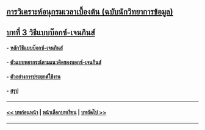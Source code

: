 ## [การวิเคราะห์อนุกรมเวลาเบื้องต้น (ฉบับนักวิทยาการข้อมูล)](../README.md)
## [บทที่ 3 วิธีแบบบ๊อกซ์-เจนกินส์](README.md)
#### - [หลักวิธีแบบบ๊อกซ์-เจนกินส์](0301.md)
#### - [ตัวแบบพยากรณ์ตามแนวคิดของบอกซ์-เจนกินส์](0302.md)
#### - [ตัวอย่างการประยุกต์ใช้งาน](0303.md)
#### - [สรุป](0310.md)
---
#### [<< บทก่อนหน้า](../Chapter02/README.md) | [หน้าเลือกบทเรียน](../README.md) | [บทถัดไป >>](../Chapter04/README.md)
---
